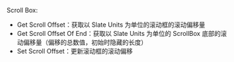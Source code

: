 Scroll Box:
- Get Scroll Offset：获取以 Slate Units 为单位的滚动框的滚动偏移量
- Get Scroll Offset Of End：获取以 Slate Units 为单位的 ScrollBox 底部的滚动偏移量（偏移的总数值，初始时隐藏的长度）
- Set Scroll Offset：更新滚动框的滚动偏移